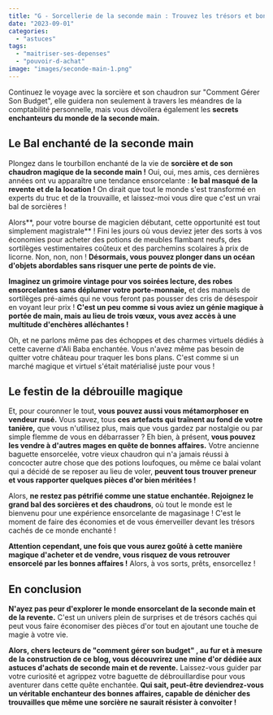 ```yaml
---
title: "G - Sorcellerie de la seconde main : Trouvez les trésors et bonnes affaires avec notre guide Magique !"
date: "2023-09-01"
categories: 
  - "astuces"
tags: 
  - "maitriser-ses-depenses"
  - "pouvoir-d-achat"
image: "images/seconde-main-1.png"
---
```


Continuez le voyage avec la sorcière et son chaudron sur "Comment Gérer Son Budget", elle guidera non seulement à travers les méandres de la comptabilité personnelle, mais vous dévoilera également les **secrets enchanteurs du monde de la seconde main.**

## **Le Bal enchanté de la seconde main**

Plongez dans le tourbillon enchanté de la vie de **sorcière et de son chaudron magique de la seconde main !** Oui, oui, mes amis, ces dernières années ont vu apparaître une tendance ensorcelante : **le bal masqué de la revente et de la location !** On dirait que tout le monde s'est transformé en experts du truc et de la trouvaille, et laissez-moi vous dire que c'est un vrai bal de sorcières !

Alors**, pour votre bourse de magicien débutant, cette opportunité est tout simplement magistrale** ! Fini les jours où vous deviez jeter des sorts à vos économies pour acheter des potions de meubles flambant neufs, des sortilèges vestimentaires coûteux et des parchemins scolaires à prix de licorne. Non, non, non ! **Désormais, vous pouvez plonger dans un océan d'objets abordables sans risquer une perte de points de vie.**

**Imaginez un grimoire vintage pour vos soirées lecture, des robes ensorcelantes sans déplumer votre porte-monnaie,** et des manuels de sortilèges pré-aimés qui ne vous feront pas pousser des cris de désespoir en voyant leur prix ! **C'est un peu comme si vous aviez un génie magique à portée de main, mais au lieu de trois vœux, vous avez accès à une multitude d'enchères alléchantes !**

Oh, et ne parlons même pas des échoppes et des charmes virtuels dédiés à cette caverne d'Ali Baba enchantée. Vous n'avez même pas besoin de quitter votre château pour traquer les bons plans. C'est comme si un marché magique et virtuel s'était matérialisé juste pour vous !

## **Le festin de la débrouille magique**

Et, pour couronner le tout, **vous pouvez aussi vous métamorphoser en vendeur rusé.** Vous savez, tous **ces artefacts qui traînent au fond de votre tanière,** que vous n'utilisez plus, mais que vous gardez par nostalgie ou par simple flemme de vous en débarrasser ? Eh bien, à présent, **vous pouvez les vendre à d'autres mages en quête de bonnes affaires.** Votre ancienne baguette ensorcelée, votre vieux chaudron qui n'a jamais réussi à concocter autre chose que des potions loufoques, ou même ce balai volant qui a décidé de se reposer au lieu de voler, **peuvent tous trouver preneur et vous rapporter quelques pièces d'or bien méritées !**

Alors, **ne restez pas pétrifié comme une statue enchantée. Rejoignez le grand bal des sorcières et des chaudrons**, où tout le monde est le bienvenu pour une expérience ensorcelante de magasinage ! C'est le moment de faire des économies et de vous émerveiller devant les trésors cachés de ce monde enchanté !

**Attention cependant, une fois que vous aurez goûté à cette manière magique d'acheter et de vendre, vous risquez de vous retrouver ensorcelé par les bonnes affaires !** Alors, à vos sorts, prêts, ensorcellez !

## En conclusion

**N'ayez pas peur d'explorer le monde ensorcelant de la seconde main et de la revente.** C'est un univers plein de surprises et de trésors cachés qui peut vous faire économiser des pièces d'or tout en ajoutant une touche de magie à votre vie.

**Alors, chers lecteurs de "comment gérer son budget" , au fur et à mesure de la construction de ce blog, vous découvrirez une mine d'or dédiée aux astuces d'achats de seconde main et de revente.** Laissez-vous guider par votre curiosité et agrippez votre baguette de débrouillardise pour vous aventurer dans cette quête enchantée. **Qui sait, peut-être deviendrez-vous un véritable enchanteur des bonnes affaires, capable de dénicher des trouvailles que même une sorcière ne saurait résister à convoiter !**
